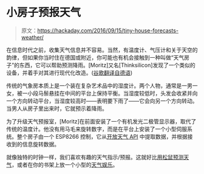 # 小房子预报天气

> 原文：<https://hackaday.com/2016/09/15/tiny-house-forecasts-weather/>

在信息时代之前，收集天气信息并不容易。当然，有温度计、气压计和关于天空的韵律，但如果你当时住在德国或附近，你可能也有机会接触到一种叫做“天气房子”的东西，它可以帮助预测降雨。[Moritz]又名[Thinksilicon]发现了一个类似的设备，并着手对其进行现代化改造。([谷歌翻译自德语](https://translate.google.com/translate?sl=auto&tl=en&js=y&prev=_t&hl=de&ie=UTF-8&u=http%3A%2F%2Fthinksilicon.de%2F78%2FWetterhaeuschen-mit-WLAN.html&edit-text=&act=url))

传统的气象房本质上是一个装在复杂艺术品中的湿度计。两个人物，通常是一男一女，被一小段马鬃悬挂在中间的平台上保持平衡。当湿度较低时，头发会收紧并向一个方向转动平台，当湿度较高时——表明要下雨了——它会向另一个方向转动。当男人从房子里出来时，它就预示着降雨。

为了升级天气预报室，[Moritz]在前面安装了一个有机发光二极管显示器，取代了传统的温度计。他没有用马毛来旋转数字，而是在平台上安装了一个小型伺服系统。整个房子由一个 ESP8266 控制，它从[开放天气 API](http://openweathermap.org) 中提取数据，并根据接收到的信息旋转数据。

就像独特的时钟一样，我们喜欢有趣的天气指示/预报。这就好比[用松鼠预测天气](http://hackaday.com/2016/07/28/squirrel-cafe-to-predict-the-weather-from-customer-data/)，或者在你的书架上放一个小型的[天气娱乐](http://hackaday.com/2012/11/15/an-extemely-unique-weather-display/)。